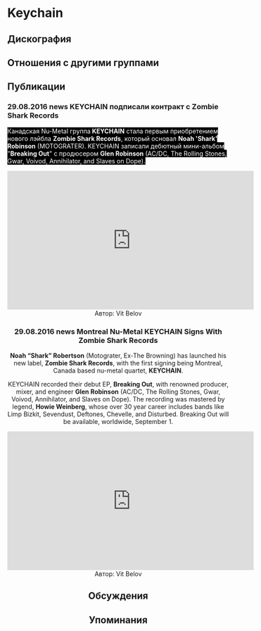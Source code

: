 # Keychain



## Дискография


## Отношения с другими группами


## Публикации

### 29.08.2016 news KEYCHAIN подписали контракт с Zombie Shark Records

<p><font color="#ffffff" style="background-color: rgb(0, 0, 0);">Канадская Nu-Metal группа<strong> KEYCHAIN</strong> стала первым приобретением нового лэйбла <strong>Zombie Shark Records</strong>, который основал <strong>Noah 'Shark' Robinson</strong> (MOTOGRATER). KEYCHAIN записали дебютный мини-альбом "<strong>Breaking Out</strong>" с продюсером <strong>Glen Robinson</strong> (AC/DC, The Rolling Stones, Gwar, Voivod, Annihilator, and Slaves on Dope).</font></p><p><center><iframe width="560" height="315" src="https://www.youtube.com/embed/qK3Xfi8pC7M" frameborder="0" allowfullscreen></iframe>
Автор: Vit Belov

### 29.08.2016 news Montreal Nu-Metal KEYCHAIN Signs With Zombie Shark Records

<p><strong>Noah “Shark” Robertson</strong> (Motograter, Ex-The Browning) has launched his new label, <strong>Zombie Shark Records</strong>, with the first signing being Montreal, Canada based nu-metal quartet, <strong>KEYCHAIN</strong>.</p><p>KEYCHAIN recorded their debut EP, <strong>Breaking Out</strong>, with renowned producer, mixer, and engineer <strong>Glen Robinson</strong> (AC/DC, The Rolling Stones, Gwar, Voivod, Annihilator, and Slaves on Dope). The recording was mastered by legend, <strong>Howie Weinberg</strong>, whose over 30 year career includes bands like Limp Bizkit, Sevendust, Deftones, Chevelle, and Disturbed. Breaking Out will be available, worldwide, September 1.</p><p><center><iframe width="560" height="315" src="https://www.youtube.com/embed/qK3Xfi8pC7M" frameborder="0" allowfullscreen></iframe>
Автор: Vit Belov


## Обсуждения


## Упоминания

